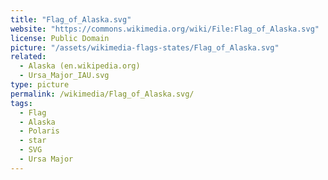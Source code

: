 ```yaml
---
title: "Flag_of_Alaska.svg"
website: "https://commons.wikimedia.org/wiki/File:Flag_of_Alaska.svg"
license: Public Domain
picture: "/assets/wikimedia-flags-states/Flag_of_Alaska.svg"
related:
  - Alaska (en.wikipedia.org)
  - Ursa_Major_IAU.svg
type: picture
permalink: /wikimedia/Flag_of_Alaska.svg/
tags:
  - Flag
  - Alaska
  - Polaris
  - star
  - SVG
  - Ursa Major
---
```


